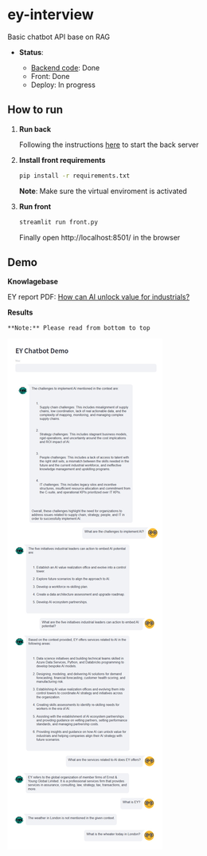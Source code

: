 # ey-interview

Basic chatbot API base on RAG

- **Status**:

    - [Backend code](back/README.md): Done
    - Front: Done
    - Deploy: In progress

## How to run

1. **Run back** <a id="env-vars"></a>

    Following the instructions [here](back/README.md) to start the back server

2. **Install front requirements** <a id="venv"></a>

    ~~~bash
    pip install -r requirements.txt
    ~~~

    **Note**: Make sure the virtual enviroment is activated

3. **Run front**
    ~~~bash
    streamlit run front.py
    ~~~

    Finally open http://localhost:8501/ in the browser

## Demo

**Knowlagebase**

EY report PDF: [How can AI unlock value for industrials?](https://www.ey.com/en_us/insights/advanced-manufacturing/how-can-ai-unlock-value-for-industrials)

**Results**

    **Note:** Please read from bottom to top

   ![Alt text](/demo_chat.jpg "Demochat image")
